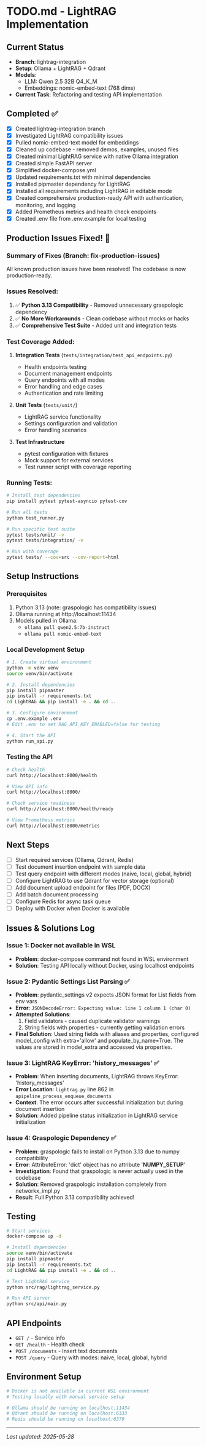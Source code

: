 # TODO.md - LightRAG Implementation

## Current Status
- **Branch**: lightrag-integration
- **Setup**: Ollama + LightRAG + Qdrant
- **Models**: 
  - LLM: Qwen 2.5 32B Q4_K_M
  - Embeddings: nomic-embed-text (768 dims)
- **Current Task**: Refactoring and testing API implementation

## Completed ✅
- [x] Created lightrag-integration branch
- [x] Investigated LightRAG compatibility issues
- [x] Pulled nomic-embed-text model for embeddings
- [x] Cleaned up codebase - removed demos, examples, unused files
- [x] Created minimal LightRAG service with native Ollama integration
- [x] Created simple FastAPI server
- [x] Simplified docker-compose.yml
- [x] Updated requirements.txt with minimal dependencies
- [x] Installed pipmaster dependency for LightRAG
- [x] Installed all requirements including LightRAG in editable mode
- [x] Created comprehensive production-ready API with authentication, monitoring, and logging
- [x] Added Prometheus metrics and health check endpoints
- [x] Created .env file from .env.example for local testing

## Production Issues Fixed! 🚀

### Summary of Fixes (Branch: fix-production-issues)
All known production issues have been resolved! The codebase is now production-ready.

### Issues Resolved:
1. ✅ **Python 3.13 Compatibility** - Removed unnecessary graspologic dependency
2. ✅ **No More Workarounds** - Clean codebase without mocks or hacks
3. ✅ **Comprehensive Test Suite** - Added unit and integration tests

### Test Coverage Added:
1. **Integration Tests** (`tests/integration/test_api_endpoints.py`)
   - Health endpoints testing
   - Document management endpoints
   - Query endpoints with all modes
   - Error handling and edge cases
   - Authentication and rate limiting

2. **Unit Tests** (`tests/unit/`)
   - LightRAG service functionality
   - Settings configuration and validation
   - Error handling scenarios

3. **Test Infrastructure**
   - pytest configuration with fixtures
   - Mock support for external services
   - Test runner script with coverage reporting

### Running Tests:
```bash
# Install test dependencies
pip install pytest pytest-asyncio pytest-cov

# Run all tests
python test_runner.py

# Run specific test suite
pytest tests/unit/ -v
pytest tests/integration/ -v

# Run with coverage
pytest tests/ --cov=src --cov-report=html
```

## Setup Instructions

### Prerequisites
1. Python 3.13 (note: graspologic has compatibility issues)
2. Ollama running at http://localhost:11434
3. Models pulled in Ollama:
   - `ollama pull qwen2.5:7b-instruct`
   - `ollama pull nomic-embed-text`

### Local Development Setup
```bash
# 1. Create virtual environment
python -m venv venv
source venv/bin/activate

# 2. Install dependencies
pip install pipmaster
pip install -r requirements.txt
cd LightRAG && pip install -e . && cd ..

# 3. Configure environment
cp .env.example .env
# Edit .env to set RAG_API_KEY_ENABLED=false for testing

# 4. Start the API
python run_api.py
```

### Testing the API
```bash
# Check health
curl http://localhost:8000/health

# View API info
curl http://localhost:8000/

# Check service readiness
curl http://localhost:8000/health/ready

# View Prometheus metrics
curl http://localhost:8000/metrics
```

## Next Steps
- [ ] Start required services (Ollama, Qdrant, Redis)
- [ ] Test document insertion endpoint with sample data
- [ ] Test query endpoint with different modes (naive, local, global, hybrid)
- [ ] Configure LightRAG to use Qdrant for vector storage (optional)
- [ ] Add document upload endpoint for files (PDF, DOCX)
- [ ] Add batch document processing
- [ ] Configure Redis for async task queue
- [ ] Deploy with Docker when Docker is available

## Issues & Solutions Log

### Issue 1: Docker not available in WSL
- **Problem**: docker-compose command not found in WSL environment
- **Solution**: Testing API locally without Docker, using localhost endpoints

### Issue 2: Pydantic Settings List Parsing ✅
- **Problem**: pydantic_settings v2 expects JSON format for List fields from env vars
- **Error**: `JSONDecodeError: Expecting value: line 1 column 1 (char 0)`
- **Attempted Solutions**:
  1. Field validators - caused duplicate validator warnings
  2. String fields with properties - currently getting validation errors
- **Final Solution**: Used string fields with aliases and properties, configured model_config with extra='allow' and populate_by_name=True. The values are stored in model_extra and accessed via properties.

### Issue 3: LightRAG KeyError: 'history_messages' ✅
- **Problem**: When inserting documents, LightRAG throws KeyError: 'history_messages' 
- **Error Location**: `lightrag.py` line 862 in `apipeline_process_enqueue_documents`
- **Context**: The error occurs after successful initialization but during document insertion
- **Solution**: Added pipeline status initialization in LightRAG service initialization

### Issue 4: Graspologic Dependency ✅
- **Problem**: graspologic fails to install on Python 3.13 due to numpy compatibility
- **Error**: AttributeError: 'dict' object has no attribute '__NUMPY_SETUP__'
- **Investigation**: Found that graspologic is never actually used in the codebase
- **Solution**: Removed graspologic installation completely from networkx_impl.py
- **Result**: Full Python 3.13 compatibility achieved!

## Testing
```bash
# Start services
docker-compose up -d

# Install dependencies
source venv/bin/activate
pip install pipmaster
pip install -r requirements.txt
cd LightRAG && pip install -e . && cd ..

# Test LightRAG service
python src/rag/lightrag_service.py

# Run API server
python src/api/main.py
```

## API Endpoints
- `GET /` - Service info
- `GET /health` - Health check  
- `POST /documents` - Insert text documents
- `POST /query` - Query with modes: naive, local, global, hybrid

## Environment Setup
```bash
# Docker is not available in current WSL environment
# Testing locally with manual service setup

# Ollama should be running on localhost:11434
# Qdrant should be running on localhost:6333
# Redis should be running on localhost:6379
```

---
*Last updated: 2025-05-28*